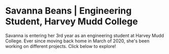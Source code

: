 # Savanna Beans | Engineering Student, Harvey Mudd College

Savanna is entering her 3rd year as an engineering student at Harvey Mudd College. Ever since moving back home in March of 2020, she's been working on different projects. Click below to explore!
